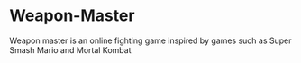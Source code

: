 # Weapon-Master
Weapon master is an online fighting game inspired by games such as Super Smash Mario and Mortal Kombat
